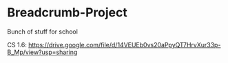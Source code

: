 # Breadcrumb-Project
Bunch of stuff for school

CS 1.6: https://drive.google.com/file/d/14VEUEb0vs20aPpyQT7HrvXur33p-B_Mp/view?usp=sharing
